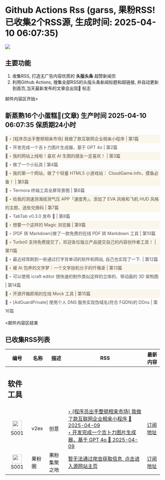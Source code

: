 # Github Actions Rss (garss, 果粉RSS! 已收集2个RSS源, 生成时间: 2025-04-10 06:07:35)

![](https://cdn.jsdelivr.net/gh/xinkeji/garss/_media/ga-rss.png)



## 主要功能
1. 收集RSS, 打造无广告内容优质的 **头版头条** 超赞新闻页
2. 利用Github Actions, 搜集全部RSS的头版头条新闻标题和超链接, 并自动更新到首页,当天最新发布的文章会出现🌈 标志

邮件内容区开始>
<h2>新蒸熟16个小蛋糕🍰(文章) 生产时间 2025-04-10 06:07:35 保质期24小时</h2>

<div style='line-height:3;background-color:#FAF6EA;' ><a href='https://www.v2ex.com/t/1124219#reply34' style="line-height:2;text-decoration:none;display:block;color:#584D49;">🌈 ‣ [程序员出手整顿相亲市场] 我做了款互联网企业相亲小程序 | 第1篇</a></div><div style='line-height:3;' ><a href='https://www.v2ex.com/t/1124154#reply176' style="line-height:2;text-decoration:none;display:block;color:#584D49;">🌈 ‣ 开发完成一个吉卜力图片生成器，基于 GPT 4o | 第2篇</a></div><div style='line-height:3;background-color:#FAF6EA;' ><a href='https://www.v2ex.com/t/1124340#reply0' style="line-height:2;text-decoration:none;display:block;color:#584D49;">🌈 ‣ 我的网站上线啦！喜欢 AI 生图的朋友一定喜欢！ | 第3篇</a></div><div style='line-height:3;' ><a href='https://www.v2ex.com/t/1124316#reply4' style="line-height:2;text-decoration:none;display:block;color:#584D49;">🌈 ‣ 做了一个小玩具 | 第4篇</a></div><div style='line-height:3;background-color:#FAF6EA;' ><a href='https://www.v2ex.com/t/1124315#reply3' style="line-height:2;text-decoration:none;display:block;color:#584D49;">🌈 ‣ 我的第一个网站，做了个轻量 HTML5 小游戏站： CloudGame.info，摸鱼必备！ | 第5篇</a></div><div style='line-height:3;' ><a href='https://www.v2ex.com/t/1124268#reply11' style="line-height:2;text-decoration:none;display:block;color:#584D49;">🌈 ‣ Termora 终端工具全屏背景图 | 第6篇</a></div><div style='line-height:3;background-color:#FAF6EA;' ><a href='https://www.v2ex.com/t/1124279#reply9' style="line-height:2;text-decoration:none;display:block;color:#584D49;">🌈 ‣ 给我的测速测海拔测气压 APP「速度秀」，添加了 EVA 风格和飞机 HUD 风格的主题，送些兑换码 | 第7篇</a></div><div style='line-height:3;' ><a href='https://www.v2ex.com/t/1124241#reply7' style="line-height:2;text-decoration:none;display:block;color:#584D49;">🌈 ‣ TabTab v0.3.0 发布 🚀 | 第8篇</a></div><div style='line-height:3;background-color:#FAF6EA;' ><a href='https://www.v2ex.com/t/1124239#reply8' style="line-height:2;text-decoration:none;display:block;color:#584D49;">🌈 ‣ 想要一个这样的 Magic 浏览器 | 第9篇</a></div><div style='line-height:3;' ><a href='https://www.v2ex.com/t/1124194#reply13' style="line-height:2;text-decoration:none;display:block;color:#584D49;">🌈 ‣ [PDF 转 Markdown]做了一款免费的在线 PDF 转 Markdown 工具 | 第10篇</a></div><div style='line-height:3;background-color:#FAF6EA;' ><a href='https://www.v2ex.com/t/1124261#reply1' style="line-height:2;text-decoration:none;display:block;color:#584D49;">🌈 ‣ Turbo0 支持免费提交了，欢迎各位独立产品提交自己的内容创作者工具！ | 第11篇</a></div><div style='line-height:3;' ><a href='https://www.v2ex.com/t/1124184#reply10' style="line-height:2;text-decoration:none;display:block;color:#584D49;">🌈 ‣ 最近经常刷到一些通过打字背单词的软件和网站, 自己也实现了一下. | 第12篇</a></div><div style='line-height:3;background-color:#FAF6EA;' ><a href='https://www.v2ex.com/t/1124232#reply2' style="line-height:2;text-decoration:none;display:block;color:#584D49;">🌈 ‣ 被 AI 包养的文学梦：一个文学投机分子的忏悔录 | 第13篇</a></div><div style='line-height:3;' ><a href='https://www.v2ex.com/t/1124247#reply0' style="line-height:2;text-decoration:none;display:block;color:#584D49;">🌈 ‣ 可以使用 icraft editor 很快速的制作类似这样的立体的、带动画的 3D 架构图 | 第14篇</a></div><div style='line-height:3;background-color:#FAF6EA;' ><a href='https://www.v2ex.com/t/1124103#reply5' style="line-height:2;text-decoration:none;display:block;color:#584D49;">🌈 ‣ 开源开箱即用的在线 Mock 工具 | 第15篇</a></div><div style='line-height:3;' ><a href='https://www.v2ex.com/t/1124262#reply0' style="line-height:2;text-decoration:none;display:block;color:#584D49;">🌈 ‣ [AdGuardPrivate] 使用个人 DNS 服务实现伪域名(符合 FQDN)的 DDns | 第16篇</a></div>

<邮件内容区结束

## 已收集RSS列表

| 编号 | 名称 | 描述 | RSS | 最新内容 |
| --- | --- | --- | --- | --- |
| <h2 id="软件工具">软件工具</h2> |  |   |  |  |
| <div id="S001" style="text-align: center;"><img src="https://cdn.jsdelivr.net/gh/zhaoolee/garss/_media/favicon/S001.png" width="30px" style="width:30px;height: auto;"/><br><span>S001</span></div> | v2ex | 创意 | [‣ \[程序员出手整顿相亲市场\] 我做了款互联网企业相亲小程序 🌈 2025-04-09](https://www.v2ex.com/t/1124219#reply34)<br/>[‣ 开发完成一个吉卜力图片生成器，基于 GPT 4o 🌈 2025-04-09](https://www.v2ex.com/t/1124154#reply176) | [订阅地址](https://www.v2ex.com/feed/tab/creative.xml) |
| <div id="S001" style="text-align: center;"><img src="https://cdn.jsdelivr.net/gh/zhaoolee/garss/_media/favicon/S001.png" width="30px" style="width:30px;height: auto;"/><br><span>S001</span></div> | 果粉圈 | 果粉集聚之地 | [暂无法通过爬虫获取信息, 点击进入源网站主页](https://g0f.cn) | [订阅地址](https://g0f.cn/rss.xml) |



